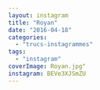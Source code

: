 ```yaml
---
layout: instagram
title: "Royan"
date: "2016-04-18"
categories: 
  - "trucs-instagrammes"
tags: 
  - "instagram"
coverImage: Royan.jpg"
instagram: BEVe3XJSmZU
---
```

